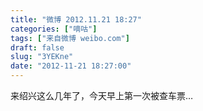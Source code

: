 ```yaml
---
title: "微博 2012.11.21 18:27"
categories: ["嘀咕"]
tags: ["来自微博 weibo.com"]
draft: false
slug: "3YEKne"
date: "2012-11-21 18:27:00"
---
```


<p>来绍兴这么几年了，今天早上第一次被查车票… ​​​​</p>
